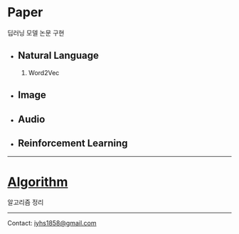 # Paper
딥러닝 모델 논문 구현

- ## Natural Language
  1. Word2Vec
  
- ## Image

- ## Audio

- ## Reinforcement Learning

---

# [Algorithm](./Algorithm)

알고리즘 정리

---
Contact: <iyhs1858@gmail.com>
